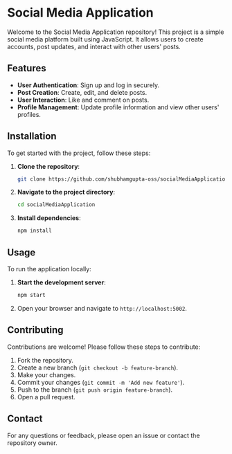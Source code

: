 # Social Media Application

Welcome to the Social Media Application repository! This project is a simple social media platform built using JavaScript. It allows users to create accounts, post updates, and interact with other users' posts.

## Features

- **User Authentication**: Sign up and log in securely.
- **Post Creation**: Create, edit, and delete posts.
- **User Interaction**: Like and comment on posts.
- **Profile Management**: Update profile information and view other users' profiles.

## Installation

To get started with the project, follow these steps:

1. **Clone the repository**:
    ```bash
    git clone https://github.com/shubhamgupta-oss/socialMediaApplication.git
    ```
2. **Navigate to the project directory**:
    ```bash
    cd socialMediaApplication
    ```
3. **Install dependencies**:
    ```bash
    npm install
    ```

## Usage

To run the application locally:

1. **Start the development server**:
    ```bash
    npm start
    ```
2. Open your browser and navigate to `http://localhost:5002`.

## Contributing

Contributions are welcome! Please follow these steps to contribute:

1. Fork the repository.
2. Create a new branch (`git checkout -b feature-branch`).
3. Make your changes.
4. Commit your changes (`git commit -m 'Add new feature'`).
5. Push to the branch (`git push origin feature-branch`).
6. Open a pull request.

## Contact

For any questions or feedback, please open an issue or contact the repository owner.
